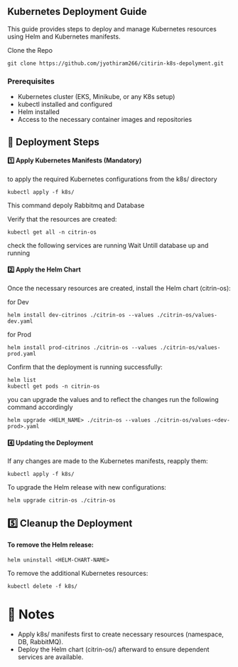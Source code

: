 ## Kubernetes Deployment Guide

This guide provides steps to deploy and manage Kubernetes resources using Helm and Kubernetes manifests.

Clone the Repo
```
git clone https://github.com/jyothiram266/citirin-k8s-depolyment.git
```

### Prerequisites

- Kubernetes cluster (EKS, Minikube, or any K8s setup)
- kubectl installed and configured
- Helm installed 
- Access to the necessary container images and repositories

## 🚀 Deployment Steps

#### 1️⃣ Apply Kubernetes Manifests (Mandatory)

to apply the required Kubernetes configurations from the k8s/ directory

``` 
kubectl apply -f k8s/ 
```
This command depoly Rabbitmq and Database

Verify that the resources are created:

```
kubectl get all -n citrin-os
```

check the following services are running
Wait Untill database up and running

#### 2️⃣ Apply the Helm Chart

Once the necessary resources are created, install the Helm chart (citrin-os):

for Dev
```
helm install dev-citrinos ./citrin-os --values ./citrin-os/values-dev.yaml
```

for Prod

```
helm install prod-citrinos ./citrin-os --values ./citrin-os/values-prod.yaml
```
Confirm that the deployment is running successfully:

```
helm list
kubectl get pods -n citrin-os
```

you can upgrade the values and to reflect the changes run the following command accordingly

```
helm upgrade <HELM_NAME> ./citrin-os --values ./citrin-os/values-<dev-prod>.yaml 
```

#### 4️⃣ Updating the Deployment
If any changes are made to the Kubernetes manifests, reapply them:

```
kubectl apply -f k8s/
```

To upgrade the Helm release with new configurations:

```
helm upgrade citrin-os ./citrin-os
```

## 5️⃣ Cleanup the Deployment
#### To remove the Helm release:

```
helm uninstall <HELM-CHART-NAME>
```
To remove the additional Kubernetes resources:

```
kubectl delete -f k8s/
```

# 📌 Notes
- Apply k8s/ manifests first to create necessary resources (namespace, DB, RabbitMQ).
- Deploy the Helm chart (citrin-os/) afterward to ensure dependent services are available.
